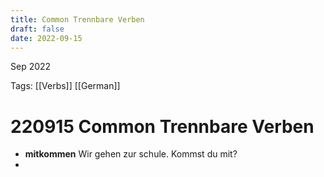 ```yaml
---
title: Common Trennbare Verben
draft: false
date: 2022-09-15
---
```


Sep 2022
  

Tags: [[Verbs]] [[German]]

# 220915 Common Trennbare Verben
- **mitkommen**
	Wir gehen zur schule. Kommst du mit?
- 
	



